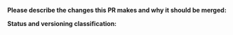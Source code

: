 **Please describe the changes this PR makes and why it should be merged:**



**Status and versioning classification:**

<!--
Please move lines that apply to you out of the comment:
- Code changes have been tested against the Discord API, or there are no code changes
- I know how to update typings and have done so, or typings don't need updating
- This PR changes the library's interface (methods or parameters added)
- This PR includes breaking changes (methods removed or renamed, parameters moved or removed)
- This PR **only** includes non-code changes, like changes to documentation, README, etc.
-->

